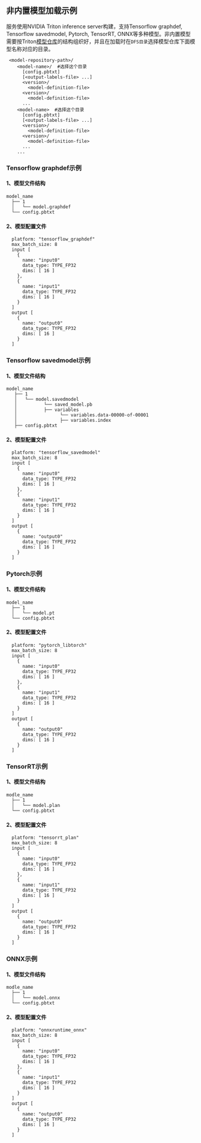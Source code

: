 ## 非内置模型加载示例

服务使用NVIDIA Triton inference server构建，支持Tensorflow graphdef, Tensorflow savedmodel, Pytorch, TensorRT, ONNX等多种模型。非内置模型需要按Triton[模型仓库](https://docs.nvidia.com/deeplearning/triton-inference-server/user-guide/docs/user_guide/model_repository.html)的结构组织好，并且在加载时在`DFS目录`选择模型仓库下面模型名称对应的目录。

``` 
 <model-repository-path>/
    <model-name>/  #选择这个目录
      [config.pbtxt]
      [<output-labels-file> ...]
      <version>/
        <model-definition-file>
      <version>/
        <model-definition-file>
      ...
    <model-name>  #选择这个目录
      [config.pbtxt]
      [<output-labels-file> ...]
      <version>/
        <model-definition-file>
      <version>/
        <model-definition-file>
      ...
    ...
``` 

### Tensorflow graphdef示例
#### 1、模型文件结构
```
model_name
  ├── 1
  │   └── model.graphdef
  └── config.pbtxt

``` 
#### 2、模型配置文件
```
  platform: "tensorflow_graphdef"
  max_batch_size: 8
  input [
    {
      name: "input0"
      data_type: TYPE_FP32
      dims: [ 16 ]
    },
    {
      name: "input1"
      data_type: TYPE_FP32
      dims: [ 16 ]
    }
  ]
  output [
    {
      name: "output0"
      data_type: TYPE_FP32
      dims: [ 16 ]
    }
  ]
```

### Tensorflow savedmodel示例
#### 1、模型文件结构
```
model_name
   ├── 1
   │   └── model.savedmodel
   │          └── saved_model.pb
   │          ├── variables
   │                └── variables.data-00000-of-00001
   │                ├── variables.index
   ├── config.pbtxt
``` 
#### 2、模型配置文件
```
  platform: "tensorflow_savedmodel"
  max_batch_size: 8
  input [
    {
      name: "input0"
      data_type: TYPE_FP32
      dims: [ 16 ]
    },
    {
      name: "input1"
      data_type: TYPE_FP32
      dims: [ 16 ]
    }
  ]
  output [
    {
      name: "output0"
      data_type: TYPE_FP32
      dims: [ 16 ]
    }
  ]
```

### Pytorch示例
#### 1、模型文件结构
```
model_name
  ├── 1
  │   └── model.pt
  └── config.pbtxt

``` 
#### 2、模型配置文件
```
  platform: "pytorch_libtorch"
  max_batch_size: 8
  input [
    {
      name: "input0"
      data_type: TYPE_FP32
      dims: [ 16 ]
    },
    {
      name: "input1"
      data_type: TYPE_FP32
      dims: [ 16 ]
    }
  ]
  output [
    {
      name: "output0"
      data_type: TYPE_FP32
      dims: [ 16 ]
    }
  ]
```

### TensorRT示例
#### 1、模型文件结构
```
modle_name
  ├── 1
  │   └── model.plan
  └── config.pbtxt
``` 
#### 2、模型配置文件
```
  platform: "tensorrt_plan"
  max_batch_size: 8
  input [
    {
      name: "input0"
      data_type: TYPE_FP32
      dims: [ 16 ]
    },
    {
      name: "input1"
      data_type: TYPE_FP32
      dims: [ 16 ]
    }
  ]
  output [
    {
      name: "output0"
      data_type: TYPE_FP32
      dims: [ 16 ]
    }
  ]
```

### ONNX示例
#### 1、模型文件结构
```
modle_name
  ├── 1
  │   └── model.onnx
  └── config.pbtxt
``` 
#### 2、模型配置文件
```
  platform: "onnxruntime_onnx"
  max_batch_size: 8
  input [
    {
      name: "input0"
      data_type: TYPE_FP32
      dims: [ 16 ]
    },
    {
      name: "input1"
      data_type: TYPE_FP32
      dims: [ 16 ]
    }
  ]
  output [
    {
      name: "output0"
      data_type: TYPE_FP32
      dims: [ 16 ]
    }
  ]
```
